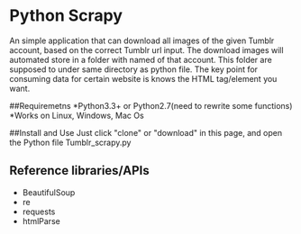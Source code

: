# Python Scrapy

An simple application that can download all images of the given Tumblr account, based on the correct Tumblr url input. The download images will automated store in a folder with named of that account. This folder are supposed to under same directory as python file.
The key point for consuming data for certain website is knows the HTML tag/element you want.

##Requiremetns
*Python3.3+ or Python2.7(need to rewrite some functions)
*Works on Linux, Windows, Mac Os

##Install and Use
Just click "clone" or "download" in this page, and open the Python file Tumblr_scrapy.py

## Reference libraries/APIs
* BeautifulSoup
* re
* requests
* htmlParse
